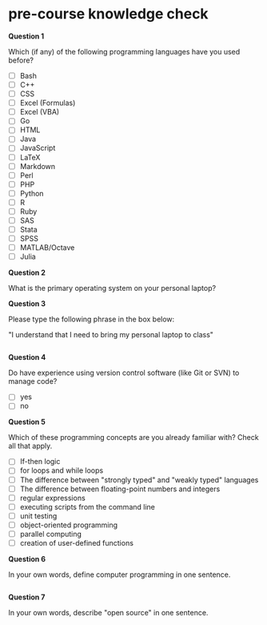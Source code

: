 # pre-course knowledge check

**Question 1**

Which (if any) of the following programming languages have you used before?

* [ ] Bash
* [ ] C++
* [ ] CSS
* [ ] Excel (Formulas)
* [ ] Excel (VBA)
* [ ] Go
* [ ] HTML
* [ ] Java
* [ ] JavaScript
* [ ] LaTeX
* [ ] Markdown
* [ ] Perl
* [ ] PHP
* [ ] Python
* [ ] R
* [ ] Ruby
* [ ] SAS
* [ ] Stata
* [ ] SPSS
* [ ] MATLAB/Octave
* [ ] Julia

**Question 2**

What is the primary operating system on your personal laptop?

**Question 3**

Please type the following phrase in the box below:

"I understand that I need to bring my personal laptop to class"

```text

```

**Question 4**

Do have experience using version control software (like Git or SVN) to manage code?

* [ ] yes
* [ ] no

**Question 5**

Which of these programming concepts are you already familiar with? Check all that apply.

* [ ] If-then logic
* [ ] for loops and while loops
* [ ] The difference between "strongly typed" and "weakly typed" languages
* [ ] The difference between floating-point numbers and integers
* [ ] regular expressions
* [ ] executing scripts from the command line
* [ ] unit testing
* [ ] object-oriented programming
* [ ] parallel computing
* [ ] creation of user-defined functions

**Question 6**

In your own words, define computer programming in one sentence.

```text

```

**Question 7**

In your own words, describe "open source" in one sentence.

```text

```
